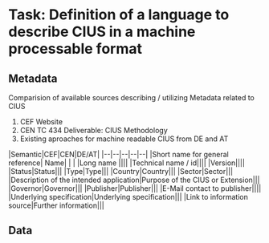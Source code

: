# Task: Definition of a language to describe CIUS in a machine processable format

## Metadata

Comparision of available sources describing / utilizing Metadata related to CIUS

1. CEF Website
1. CEN TC 434 Deliverable: CIUS Methodology
1. Existing aproaches for machine readable CIUS from DE and AT


|Semantic|CEF|CEN|DE/AT|
|--|--|--|--|--|
|Short name for general reference| Name| | | 
|Long name ||||
|Technical name / id||||
|Version||||
|Status|Status|||
|Type|Type|||
|Country|Country|||
|Sector|Sector|||
|Description of the intended application|Purpose of the CIUS or Extension|||
|Governor|Governor|||
|Publisher|Publisher|||
|E-Mail contact to publisher||||
|Underlying specification|Underlying specification|||
|Link to information source|Further information|||




## Data


